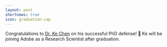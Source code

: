 ```yaml
---
layout: post
shortnews: true
icon: graduation-cap
---
```


Congratulations to [Dr. Ke Chen](https://www.knutchen.com/) on his successful PhD defense! 🎉 Ke will be joining Adobe as a Research Scientist after graduation.
